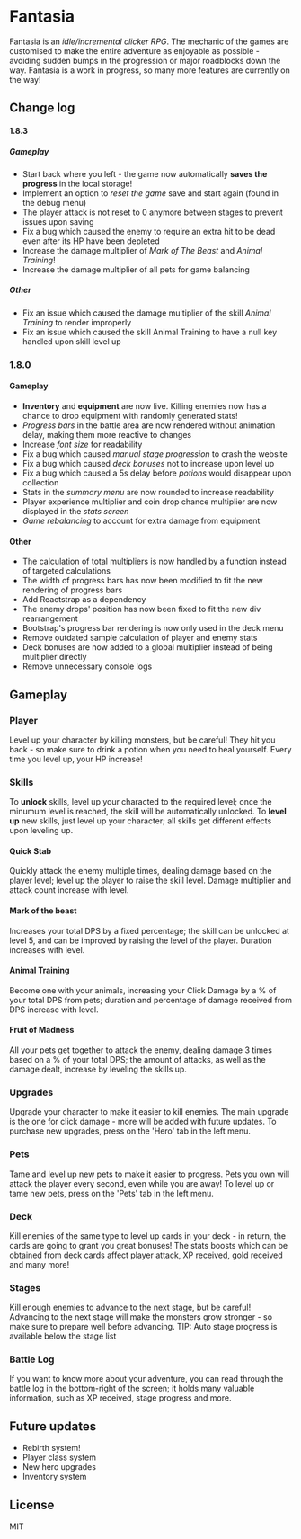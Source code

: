 # Fantasia

Fantasia is an _idle/incremental clicker RPG_.
The mechanic of the games are customised to make the entire adventure as enjoyable as possible - avoiding sudden bumps in the progression or major roadblocks down the way.
Fantasia is a work in progress, so many more features are currently on the way!

## Change log

#### 1.8.3

##### Gameplay

- Start back where you left - the game now automatically **saves the progress** in the local storage!
- Implement an option to _reset the game_ save and start again (found in the debug menu)
- The player attack is not reset to 0 anymore between stages to prevent issues upon saving
- Fix a bug which caused the enemy to require an extra hit to be dead even after its HP have been depleted
- Increase the damage multiplier of _Mark of The Beast_ and _Animal Training_!
- Increase the damage multiplier of all pets for game balancing

##### Other

- Fix an issue which caused the damage multiplier of the skill _Animal Training_ to render improperly
- Fix an issue which caused the skill Animal Training to have a null key handled upon skill level up

### 1.8.0

#### Gameplay

- **Inventory** and **equipment** are now live. Killing enemies now has a chance to drop equipment with randomly generated stats!
- _Progress bars_ in the battle area are now rendered without animation delay, making them more reactive to changes
- Increase _font size_ for readability
- Fix a bug which caused _manual stage progression_ to crash the website
- Fix a bug which caused _deck bonuses_ not to increase upon level up
- Fix a bug which caused a 5s delay before _potions_ would disappear upon collection
- Stats in the _summary menu_ are now rounded to increase readability
- Player experience multiplier and coin drop chance multiplier are now displayed in the _stats screen_
- _Game rebalancing_ to account for extra damage from equipment

#### Other

- The calculation of total multipliers is now handled by a function instead of targeted calculations
- The width of progress bars has now been modified to fit the new rendering of progress bars
- Add Reactstrap as a dependency
- The enemy drops' position has now been fixed to fit the new div rearrangement
- Bootstrap's progress bar rendering is now only used in the deck menu
- Remove outdated sample calculation of player and enemy stats
- Deck bonuses are now added to a global multiplier instead of being multiplier directly
- Remove unnecessary console logs

## Gameplay

### Player

Level up your character by killing monsters, but be careful! They hit you back - so make sure to drink a potion when you need to heal yourself.
Every time you level up, your HP increase!

### Skills

To **unlock** skills, level up your characted to the required level; once the minumum level is reached, the skill will be automatically unlocked. To **level up** new skills, just level up your character; all skills get different effects upon leveling up.

#### Quick Stab

Quickly attack the enemy multiple times, dealing damage based on the player level; level up the player to raise the skill level. Damage multiplier and attack count increase with level.

#### Mark of the beast

Increases your total DPS by a fixed percentage; the skill can be unlocked at level 5, and can be improved by raising the level of the player. Duration increases with level.

#### Animal Training

Become one with your animals, increasing your Click Damage by a % of your total DPS from pets; duration and percentage of damage received from DPS increase with level.

#### Fruit of Madness

All your pets get together to attack the enemy, dealing damage 3 times based on a % of your total DPS; the amount of attacks, as well as the damage dealt, increase by leveling the skills up.

### Upgrades

Upgrade your character to make it easier to kill enemies. The main upgrade is the one for click damage - more will be added with future updates.
To purchase new upgrades, press on the 'Hero' tab in the left menu.

### Pets

Tame and level up new pets to make it easier to progress. Pets you own will attack the player every second, even while you are away!
To level up or tame new pets, press on the 'Pets' tab in the left menu.

### Deck

Kill enemies of the same type to level up cards in your deck - in return, the cards are going to grant you great bonuses! The stats boosts which can be obtained from deck cards affect player attack, XP received, gold received and many more!

### Stages

Kill enough enemies to advance to the next stage, but be careful! Advancing to the next stage will make the monsters grow stronger - so make sure to prepare well before advancing.
TIP: Auto stage progress is available below the stage list

### Battle Log

If you want to know more about your adventure, you can read through the battle log in the bottom-right of the screen; it holds many valuable information, such as XP received, stage progress and more.

## Future updates

- Rebirth system!
- Player class system
- New hero upgrades
- Inventory system

## License

MIT
